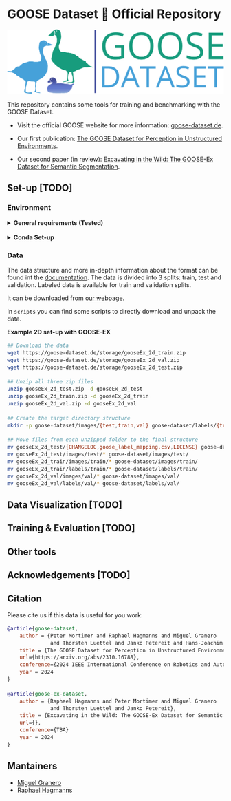 # GOOSE Dataset :duck: Official Repository

<!-- ![logo](static/goose_logo_share.jpg) -->
![logo](static/goose_logo.png)

This repository contains some tools for training and benchmarking with the GOOSE Dataset.

- Visit the official GOOSE website for more information: [goose-dataset.de](https://goose-dataset.de/).

- Our first publication: [The GOOSE Dataset for Perception in Unstructured Environments](https://arxiv.org/abs/2310.16788).

- Our second paper (in review): [Excavating in the Wild: The GOOSE-Ex Dataset for Semantic Segmentation](https://goose-dataset.de/images/gooseEx.pdf).

## Set-up [TODO]

### Environment

<details>
  
<summary><b>General requirements (Tested)</b></summary>

- Python 3.9.
- torch = 1.13.1
  - <https://pytorch.org/get-started/locally/>
- The python packages specified in `config/requirements.txt`

</details>

<br>

<details>
<summary><b>Conda Set-up</b></summary>

We recomend using a [conda environment](https://docs.anaconda.com/miniconda/miniconda-install/):

```bash
source setup.sh
```

This will install and activate a conda environment with the necessary dependencies.

</details>

### Data

The data structure and more in-depth information about the format can be found int the [documentation](https://goose-dataset.de/docs/dataset-structure/). The data is divided into 3 splits: train, test and validation. Labeled data is available for train and validation splits. 

It can be downloaded from [our webpage](https://goose-dataset.de/docs/setup/#download-dataset). 

In `scripts` you can find some scripts to directly download and unpack the data.

**Example 2D set-up with GOOSE-EX**
```bash
## Download the data
wget https://goose-dataset.de/storage/gooseEx_2d_train.zip
wget https://goose-dataset.de/storage/gooseEx_2d_val.zip
wget https://goose-dataset.de/storage/gooseEx_2d_test.zip

## Unzip all three zip files
unzip gooseEx_2d_test.zip -d gooseEx_2d_test
unzip gooseEx_2d_train.zip -d gooseEx_2d_train
unzip gooseEx_2d_val.zip -d gooseEx_2d_val

## Create the target directory structure
mkdir -p goose-dataset/images/{test,train,val} goose-dataset/labels/{train,val}

## Move files from each unzipped folder to the final structure
mv gooseEx_2d_test/{CHANGELOG,goose_label_mapping.csv,LICENSE} goose-dataset/
mv gooseEx_2d_test/images/test/* goose-dataset/images/test/
mv gooseEx_2d_train/images/train/* goose-dataset/images/train/
mv gooseEx_2d_train/labels/train/* goose-dataset/labels/train/
mv gooseEx_2d_val/images/val/* goose-dataset/images/val/
mv gooseEx_2d_val/labels/val/* goose-dataset/labels/val/
```

## Data Visualization [TODO]

## Training & Evaluation [TODO]

## Other tools

## Acknowledgements [TODO]

## Citation

Please cite us if this data is useful for you work:

```bibtex
@article{goose-dataset,
    author = {Peter Mortimer and Raphael Hagmanns and Miguel Granero
              and Thorsten Luettel and Janko Petereit and Hans-Joachim Wuensche},
    title = {The GOOSE Dataset for Perception in Unstructured Environments},
    url={https://arxiv.org/abs/2310.16788},
    conference={2024 IEEE International Conference on Robotics and Automation (ICRA)}
    year = 2024
}

@article{goose-ex-dataset,
    author = {Raphael Hagmanns and Peter Mortimer and Miguel Granero
              and Thorsten Luettel and Janko Petereit},
    title = {Excavating in the Wild: The GOOSE-Ex Dataset for Semantic Segmentation},
    url={},
    conference={TBA}
    year = 2024
} 
```

## Mantainers

- [Miguel Granero](mailto:miguel.granero@iosb.fraunhofer.de)
- [Raphael Hagmanns](mailto:raphael.hagmanns@iosb.fraunhofer.de)
